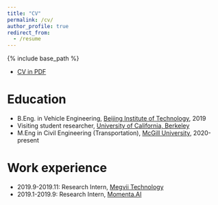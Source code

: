```yaml
---
title: "CV"
permalink: /cv/
author_profile: true
redirect_from:
  - /resume
---
```


{% include base_path %}

* [CV in PDF](http://smart.lab.mcgill.ca/sunlijun_cv.pdf)

Education
======
* B.Eng. in Vehicle Engineering, [Beijing Institute of Technology](http://me-english.bit.edu.cn/index.htm), 2019
* Visiting student researcher, [University of California, Berkeley](https://path.berkeley.edu/home)
* M.Eng in Civil Engineering (Transportation), [McGill University](https://www.mcgill.ca/civil/), 2020-present

Work experience
======
* 2019.9-2019.11: Research Intern, [Megvii Technology](https://megvii.com/en)
* 2019.1-2019.9: Research Intern, [Momenta.AI](https://www.momenta.cn/en/)
